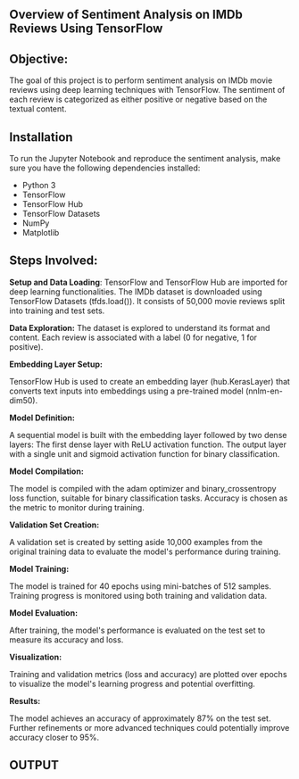 ## **Overview of Sentiment Analysis on IMDb Reviews Using TensorFlow**

## Objective:

The goal of this project is to perform sentiment analysis on IMDb movie reviews using deep learning techniques with TensorFlow. The sentiment of each review is categorized as either positive or negative based on the textual content.

## Installation

To run the Jupyter Notebook and reproduce the sentiment analysis, make sure you have the following dependencies installed:

- Python 3
- TensorFlow
- TensorFlow Hub
- TensorFlow Datasets
- NumPy
- Matplotlib

## Steps Involved:
**Setup and Data Loading**:
  TensorFlow and TensorFlow Hub are imported for deep learning functionalities.
The IMDb dataset is downloaded using TensorFlow Datasets (tfds.load()). It consists of 50,000 movie reviews split into training and test sets.

**Data Exploration:** 
The dataset is explored to understand its format and content. Each review is associated with a label (0 for negative, 1 for positive).

**Embedding Layer Setup:**

TensorFlow Hub is used to create an embedding layer (hub.KerasLayer) that converts text inputs into embeddings using a pre-trained model (nnlm-en-dim50).

**Model Definition:**

A sequential model is built with the embedding layer followed by two dense layers:
The first dense layer with ReLU activation function.
The output layer with a single unit and sigmoid activation function for binary classification.

**Model Compilation:**

The model is compiled with the adam optimizer and binary_crossentropy loss function, suitable for binary classification tasks. Accuracy is chosen as the metric to monitor during training.

**Validation Set Creation:**

A validation set is created by setting aside 10,000 examples from the original training data to evaluate the model's performance during training.

**Model Training:** 

The model is trained for 40 epochs using mini-batches of 512 samples. Training progress is monitored using both training and validation data.

**Model Evaluation:**

After training, the model's performance is evaluated on the test set to measure its accuracy and loss.

**Visualization:**

Training and validation metrics (loss and accuracy) are plotted over epochs to visualize the model's learning progress and potential overfitting.

**Results:**

The model achieves an accuracy of approximately 87% on the test set. Further refinements or more advanced techniques could potentially improve accuracy closer to 95%.


## OUTPUT
